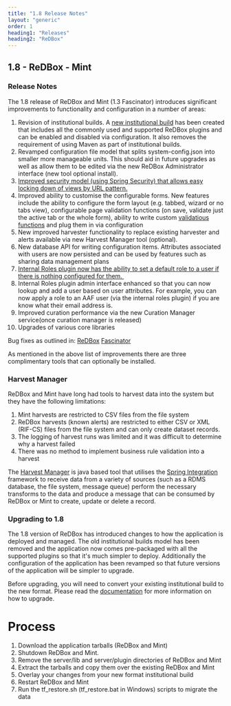 ```yaml
---
title: "1.8 Release Notes"
layout: "generic"
order: 1
heading1: "Releases"
heading2: "ReDBox"
---
```

## 1.8 - ReDBox - Mint

### Release Notes
The 1.8 release of ReDBox and Mint (1.3 Fascinator) introduces significant improvements to functionality and configuration in a number of areas:

1. Revision of institutional builds. A [new institutional build](https://github.com/redbox-mint/redbox-build-distro)&nbsp;has been created that includes all the commonly used and supported ReDBox plugins and can be enabled and disabled via configuration. It also removes the requirement of using Maven as part of institutional builds.
2. Revamped configuration file model that splits system-config.json into smaller more manageable units. This should aid in future upgrades as well as allow them to be edited via the new ReDBox Administrator interface (new tool optional install).
3. [Improved security model (using Spring Security) that allows easy locking down of views by URL pattern.](./documentation/technical/redbox-view-security)
4. Improved ability to customise the configurable forms. New features include the ability to configure the form layout (e.g. tabbed, wizard or no tabs view), configurable page validation functions (on save, validate just the active tab or the whole form), ability to write custom [validatious functions](https://github.com/cjohansen/validatious) and plug them in via configuration
5. New improved harvester functionality to replace existing harvester and alerts available via new Harvest Manager tool (optional).
6. New database API for writing configuration items. Attributes associated with users are now persisted and can be used by features such as sharing data management plans
7. [Internal Roles plugin now has the ability to set a default role to a user if there is nothing configured for them.&nbsp;](https://github.com/the-fascinator/the-fascinator/blob/master/plugins/roles/internal/src/main/java/com/googlecode/fascinator/roles/internal/InternalRoles.java)
8. Internal Roles plugin admin interface enhanced so that you can now lookup and add a user based on user attributes. For example, you can now apply a role to an AAF user (via the internal roles plugin) if you are know what their email address is.
9. Improved curation performance via the new Curation Manager service(once curation manager is released)
10. Upgrades of various core libraries

Bug fixes as outlined in:
   [ReDBox](https://github.com/redbox-mint/redbox/issues?q=milestone%3A%22Redbox+1.8%22)
   [Fascinator](https://github.com/redbox-mint/redbox/issues?q=milestone%3A%22Redbox+1.8%22)

As mentioned in the above list of improvements there are three complimentary tools that can optionally be installed.

### Harvest Manager

ReDBox and Mint have long had tools to harvest data into the system but they have the following limitations:

1. Mint harvests are restricted to CSV files from the file system
2. ReDBox harvests (known alerts) are restricted to either CSV or XML (RIF-CS) files from the file system and can only create dataset records.
3. The logging of harvest runs was limited and it was difficult to determine why a harvest failed
4. There was no method to implement business rule validation into a harvest&nbsp;

The [Harvest Manager](https://github.com/redbox-harvester) is java based tool that utilises the [Spring Integration](http://projects.spring.io/spring-integration/) framework to receive data from a variety of sources (such as a RDMS database, the file system, message queue) perform the necessary transforms to the data and produce a message that can be consumed by ReDBox or Mint to create, update or delete a record.

### Upgrading to 1.8

The 1.8 version of ReDBox has introduced changes to how the application is deployed and managed. The old institutional builds model has been removed and the application now comes pre-packaged with all the supported plugins so that it's much simpler to deploy. Additionally the configuration of the application has been revamped so that future versions of the application will be simpler to upgrade.

Before upgrading, you will need to convert your existing institutional build to the new format. Please read the [documentation](https://github.com/redbox-mint-contrib/rb-sample-1.8-institutional-build/blob/master/README.md) for more information on how to upgrade.

Process
=======
1. Download the application tarballs (ReDBox and Mint)
2. Shutdown ReDBox and Mint.&nbsp;
3. Remove the server/lib and server/plugin directories of ReDBox and Mint
4. Extract the tarballs and copy them over the existing ReDBox and Mint
5. Overlay your changes from your new format institutional build
6. Restart ReDBox and Mint
7. Run the tf_restore.sh (tf_restore.bat in Windows) scripts to migrate the data
